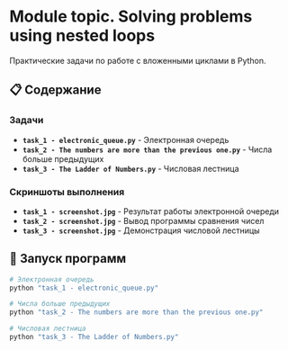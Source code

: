 # Module topic. Solving problems using nested loops

Практические задачи по работе с вложенными циклами в Python.

## 📋 Содержание

### Задачи
- **`task_1 - electronic_queue.py`** - Электронная очередь
- **`task_2 - The numbers are more than the previous one.py`** - Числа больше предыдущих  
- **`task_3 - The Ladder of Numbers.py`** - Числовая лестница

### Скриншоты выполнения
- **`task_1 - screenshot.jpg`** - Результат работы электронной очереди
- **`task_2 - screenshot.jpg`** - Вывод программы сравнения чисел
- **`task_3 - screenshot.jpg`** - Демонстрация числовой лестницы

## 🚀 Запуск программ

```bash
# Электронная очередь
python "task_1 - electronic_queue.py"

# Числа больше предыдущих
python "task_2 - The numbers are more than the previous one.py"

# Числовая лестница  
python "task_3 - The Ladder of Numbers.py"